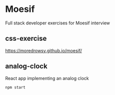 # Moesif

Full stack developer exercises for Moesif interview

## css-exercise

<https://moredrowsy.github.io/moesif/>

## analog-clock

React app implementing an analog clock

```bash
npm start
```
